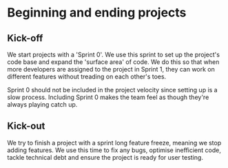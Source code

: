 # Beginning and ending projects

## Kick-off
We start projects with a 'Sprint 0'. We use this sprint to set up the project's
code base and expand the 'surface area' of code. We do this so that when more
developers are assigned to the project in Sprint 1, they can work on different
features without treading on each other's toes.

Sprint 0 should not be included in the project velocity since setting up is a
slow process. Including Sprint 0 makes the team feel as though they're always
playing catch up.

## Kick-out
We try to finish a project with a sprint long feature freeze, meaning we stop
adding features. We use this time to fix any bugs, optimise inefficient code,
tackle technical debt and ensure the project is ready for user testing.
